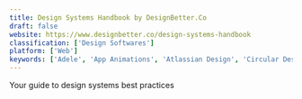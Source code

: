 ```yaml
---
title: Design Systems Handbook by DesignBetter.Co
draft: false 
website: https://www.designbetter.co/design-systems-handbook
classification: ['Design Softwares']
platform: ['Web']
keywords: ['Adele', 'App Animations', 'Atlassian Design', 'Circular Design Guide', 'Colorbox.io', 'Design Principles', 'Design Systems Repo', 'Digital Behavioral Design', 'Enterprise Design Sprints by DesignBetter.Co', 'InVision Design System Manager', 'Invision', 'Laws of UX', 'Mindful Design', 'Porsche Design Book One', 'Product Disrupt', 'Semplice 4', 'The DesignOps Handbook by InVision', 'Vue Design System']
---
```

Your guide to design systems best practices